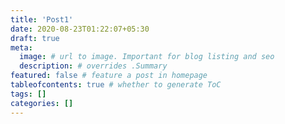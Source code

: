 ```yaml
---
title: 'Post1'
date: 2020-08-23T01:22:07+05:30
draft: true
meta:
  image: # url to image. Important for blog listing and seo
  description: # overrides .Summary
featured: false # feature a post in homepage
tableofcontents: true # whether to generate ToC
tags: []
categories: []
---
```


<!--  Start Typing... -->
